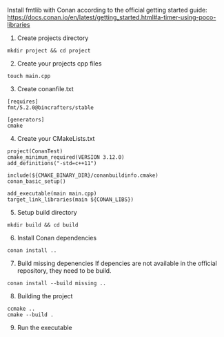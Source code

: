 Install fmtlib with Conan according to the official getting started guide: https://docs.conan.io/en/latest/getting_started.html#a-timer-using-poco-libraries

1. Create projects directory
```
mkdir project && cd project
```

2. Create your projects cpp files
```
touch main.cpp
```

3. Create conanfile.txt
```
[requires]
fmt/5.2.0@bincrafters/stable

[generators]
cmake
```

4. Create your CMakeLists.txt
```
project(ConanTest)
cmake_minimum_required(VERSION 3.12.0)
add_definitions("-std=c++11")

include(${CMAKE_BINARY_DIR}/conanbuildinfo.cmake)
conan_basic_setup()

add_executable(main main.cpp)
target_link_libraries(main ${CONAN_LIBS})
```

5. Setup build directory
```
mkdir build && cd build
```

6. Install Conan dependencies
```
conan install ..
```

7. Build missing depenencies
If depencies are not available in the official repository, they need to be build.
```
conan install --build missing ..
```

8. Building the project
```
ccmake ..
cmake --build .
```

9. Run the executable
